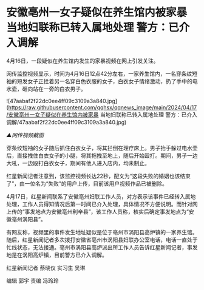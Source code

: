 # 安徽亳州一女子疑似在养生馆内被家暴 当地妇联称已转入属地处理 警方：已介入调解

4月16日，一段疑似在养生馆内发生的家暴视频在网上引发关注。

网传监控视频显示，时间为4月16日12点42分左右，一家养生馆内，一名穿条纹短袖的短发女子正拦着另一名穿白色衣服的女子，白衣女子情绪激动，扔了手中的电水壶，砸向站在一旁的白衣男子。

![47aabaf2f22dc0ee4ff09c3109a3a840.jpg](https://raw.githubusercontent.com/qqhsx/qqnews_image/main/2024/04/17/安徽亳州一女子疑似在养生馆内被家暴 当地妇联称已转入属地处理 警方：已介入调解/47aabaf2f22dc0ee4ff09c3109a3a840.jpg)

_▲网传视频截图_

穿条纹短袖的女子随后抓住白衣女子，将其拦倒在理疗床上。男子抬手躲过电水壶后，直接拽住白衣女子的小腿，将其拖拽至地上，随后开始殴打。期间，男子一边大吼，一边殴打白衣女子，期间有他人进入店内，均未制止。

红星新闻记者注意到，该监控视频长达22秒，配文为“这段失败的婚姻也该结束了”，由一位名为“失败”的用户上传，目前该用户视频作品已被删除。

4月17日，红星新闻联系了安徽亳州妇联工作人员，对方表示该事件已经转入属地处理，工作人员得知情况后第一时间已介入处理，具体情况不方便说明。而针对网上传的“事发地点为安徽亳州利辛县”，该工作人员称，核实后确定事发地点为“安徽亳州涡阳县”。

有网友称，视频里的事件发生地址疑似是位于亳州市涡阳县高炉镇的一家养生馆。随后，红星新闻记者多次拨打安徽省亳州市涡阳县妇联办公室电话，电话一直处于忙线状态，无法接通。亳州市涡阳县高炉派出所工作人员告诉红星新闻记者，事发地是在涡阳高炉镇，目前警方已介入调解。

红星新闻记者 蔡晓仪 实习生 吴琳

编辑 郭宇 责编 冯玲玲

